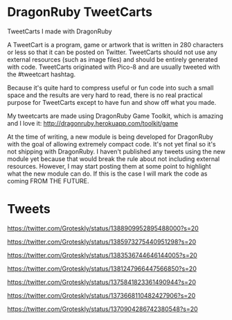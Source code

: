 # DragonRuby TweetCarts
TweetCarts I made with DragonRuby

A TweetCart is a program, game or artwork that is written in 280 characters or less so that it can be posted on Twitter. TweetCarts should not use any external resources (such as image files) and should be entirely generated with code. TweetCarts originated with Pico-8 and are usually tweeted with the #tweetcart hashtag.

Because it's quite hard to compress useful or fun code into such a small space and the results are very hard to read, there is no real practical purpose for TweetCarts except to have fun and show off what you made.

My tweetcarts are made using DragonRuby Game Toolkit, which is amazing and I love it: http://dragonruby.herokuapp.com/toolkit/game

At the time of writing, a new module is being developed for DragonRuby with the goal of allowing extremely compact code. It's not yet final so it's not shipping with DragonRuby. I haven't published any tweets using the new module yet because that would break the rule about not including external resources. However, I may start posting them at some point to highlight what the new module can do. If this is the case I will mark the code as coming FROM THE FUTURE.

# Tweets

https://twitter.com/Groteskly/status/1388909952895488000?s=20

https://twitter.com/Groteskly/status/1385973275440951298?s=20

https://twitter.com/Groteskly/status/1383536744646144005?s=20

https://twitter.com/Groteskly/status/1381247966447566850?s=20

https://twitter.com/Groteskly/status/1375841823361490944?s=20

https://twitter.com/Groteskly/status/1373668110482427906?s=20

https://twitter.com/Groteskly/status/1370904286742380548?s=20
